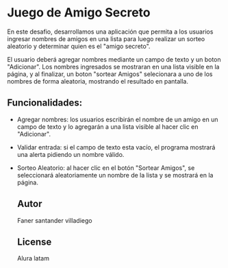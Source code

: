 <h1>Juego de Amigo Secreto</h1>
En este desafio, desarrollamos una aplicación que permita a los usuarios ingresar nombres de amigos en una lista 
para luego realizar un sorteo aleatorio y determinar quien es el "amigo secreto".

El usuario deberá agregar nombres mediante un campo de texto y un boton "Adicionar". 
Los nombres ingresados se mostraran en una lista visible en la página, y al finalizar, 
un boton "sortear Amigos" selecionara a uno de los nombres de forma aleatoria, mostrando el resultado en pantalla.

## Funcionalidades:
* Agregar nombres: los usuarios escribirán el nombre de un amigo en un campo de texto y lo agregarán a una lista visible al hacer
  clic en "Adicionar".
* Validar entrada: si el campo de texto esta vacío, el programa mostrará una alerta pidiendo un nombre válido.
* Sorteo Aleatorio: al hacer clic en el botón "Sortear Amigos", se seleccionará aleatoriamente un nombre de la lista y se mostrará en la página.

  ## Autor
  Faner santander villadiego

  ## License
  Alura latam
